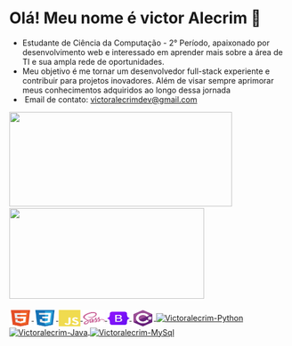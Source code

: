 ## <h1> Olá! Meu nome é victor Alecrim 👋</h1>

-  Estudante de Ciência da Computação - 2° Período, apaixonado por desenvolvimento web e interessado em aprender mais sobre a área de TI e sua ampla rede de oportunidades. 
-  Meu objetivo é me tornar um desenvolvedor full-stack experiente e contribuir para projetos inovadores. Além de visar sempre aprimorar meus conhecimentos adquiridos ao longo dessa jornada
- ‍ Email de contato: victoralecrimdev@gmail.com

<div align="left">
  <a href="https://github.com/Victoralecrim">
  <img height="170em" width="400" src="https://github-readme-stats-sigma-five.vercel.app/api?username=Victoralecrim&show_icons=true&theme=dracula&include_all_commits=true&count_private=true" />
  <img height="163em" width="350" src="https://github-readme-stats-sigma-five.vercel.app/api/top-langs/?username=Victoralecrim&layout=compact&langs_count=7&theme=github_dark"/>
</div>
  
<div style="display: inline_block"><br>
  <img align="center" alt="Victoralecrim-HTML" height="30" width="40" src="https://raw.githubusercontent.com/devicons/devicon/master/icons/html5/html5-original.svg">
  <img align="center" alt="Victoralecrim-CSS" height="30" width="40" src="https://raw.githubusercontent.com/devicons/devicon/master/icons/css3/css3-original.svg">
  <img align="center" alt="Victoralecrim-JS" height="30" width="40" src="https://raw.githubusercontent.com/devicons/devicon/master/icons/javascript/javascript-plain.svg">
  <img align="center" alt="Victoralecrim-SASS" height="30" width="40" src="https://raw.githubusercontent.com/devicons/devicon/master/icons/sass/sass-original.svg">
  <img align="center" alt="Victoralecrim-Bootstrap" height="30" width="40" src="https://raw.githubusercontent.com/devicons/devicon/master/icons/bootstrap/bootstrap-original.svg">
  <img align="center" alt="Victoralecrim-Csharp" height="30" width="40" src="https://raw.githubusercontent.com/devicons/devicon/master/icons/csharp/csharp-original.svg">

  <img align="center" alt="Victoralecrim-Python" height="30" width="40" src="https://cdn.jsdelivr.net/gh/devicons/devicon/icons/python/python-original.svg" />
  
  <img align="center" alt="Victoralecrim-Java"  height="30" width="40" src="https://cdn.jsdelivr.net/gh/devicons/devicon@latest/icons/java/java-original-wordmark.svg" />
  
 <img align="center" alt="Victoralecrim-MySql" height="30" width="40" src="https://cdn.jsdelivr.net/gh/devicons/devicon/icons/mysql/mysql-original.svg" />
          
          
 </div>

